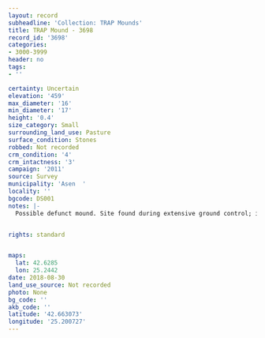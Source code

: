 ```yaml
---
layout: record
subheadline: 'Collection: TRAP Mounds'
title: TRAP Mound - 3698
record_id: '3698'
categories:
- 3000-3999
header: no
tags:
- ''

certainty: Uncertain
elevation: '459'
max_diameter: '16'
min_diameter: '17'
height: '0.4'
size_category: Small
surrounding_land_use: Pasture
surface_condition: Stones
robbed: Not recorded
crm_condition: '4'
crm_intactness: '3'
campaign: '2011'
source: Survey
municipality: 'Asen  '
locality: ''
bgcode: DS001
notes: |-
  Possible defunct mound. Site found during extensive ground control; identified as mound but not fully registered.


rights: standard


maps:
  lat: 42.6285
  lon: 25.2442
date: 2018-08-30
land_use_source: Not recorded
photo: None
bg_code: ''
akb_code: ''
latitude: '42.663073'
longitude: '25.200727'
---
```

